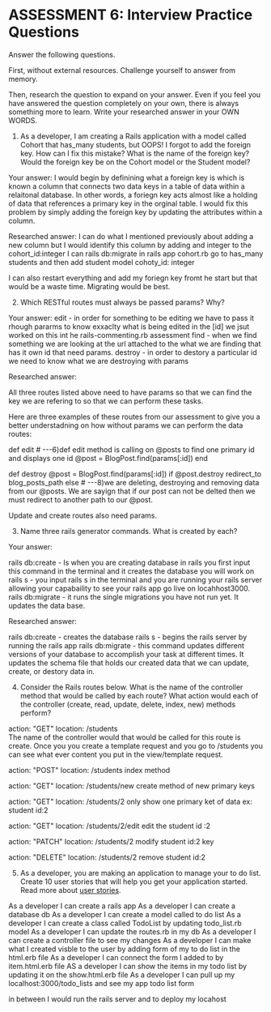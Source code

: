 # ASSESSMENT 6: Interview Practice Questions
Answer the following questions.

First, without external resources. Challenge yourself to answer from memory.

Then, research the question to expand on your answer. Even if you feel you have answered the question completely on your own, there is always something more to learn. Write your researched answer in your OWN WORDS.

1. As a developer, I am creating a Rails application with a model called Cohort that has_many students, but OOPS! I forgot to add the foreign key. How can I fix this mistake? What is the name of the foreign key? Would the foreign key be on the Cohort model or the Student model?

  Your answer: I would begin by definining what a foreign key is which is known a column that connects two data keys in a table of data within a relaitonal database. In other words, a foriegn key acts almost like a holding of data that references a primary key in  the orginal table. I would fix this problem by  simply adding the foreign key by updating the attributes within a column. 

  Researched answer:
I can do what I mentioned previously about adding a new column but I would identify this column by adding and integer to the cohort_id:integer
I can rails db:migrate in rails app cohort.rb
go to has_many students  and then add student model cohoty_id: integer

I can also restart everything and add my foriegn key fromt he start but that would be a waste time. Migrating would be best.


2. Which RESTful routes must always be passed params? Why?

  Your answer:
edit - in order for something to be editing we have to pass it rhough pararms to know exxaclty what is being edited in the [id] we jsut worked on this int he rails-commenting.rb assessment
find - when we find something we are looking at the url attached to the what we are finding that has it own id that need params.
destroy - in order to destory a particular id we need to know what we are destroying with params

  Researched answer:

All three routes listed above need to have params so that we can find the key we are refering to
so that we can perform these tasks. 

Here are three examples of these routes from our assessment to give you a better understadning on  how without params we can perform the data routes: 

def edit
    # ---6)def edit method is calling on @posts to find one primary id and displays one id
    @post = BlogPost.find(params[:id])
  end

def destroy
    @post = BlogPost.find(params[:id])
    if @post.destroy
      redirect_to blog_posts_path
    else
      # ---8)we are deleting, destroying and removing data from our @posts. We are sayign that if our post can not be delted then we must redirect to another path to our @post.


Update and create routes also need params.

3. Name three rails generator commands. What is created by each?

  Your answer:

rails db:create - Is when you are creating database in rails you first input this command in the terminal and it creates the database you will work on
rails s - you input rails s in the terminal and  you are running your rails server allowing your capabaility to see your rails app go live  on locahhost3000.
rails db:migrate - it runs the single migrations you have not run yet. It updates the data base.


  Researched answer:

rails db:create - creates the database
rails s - begins the rails server by running the rails app
rails db:migrate - this command updates different versions of your database to accomplish your task at different times. It updates the schema file that holds our created data that we can update, create, or destory data in.


4. Consider the Rails routes below. What is the name of the controller method that would be called by each route? What action would each of the controller (create, read, update, delete, index, new) methods perform?

action: "GET"    location: /students          
The name of the controller would that would be called for this route is create. Once you you create a template request and you go to /students you can see what ever content you put in the view/template request.

action: "POST"   location: /students        index method

action: "GET"    location: /students/new     create method of new primary keys
  
action: "GET"    location: /students/2        only show one primary ket of data ex: student id:2

action: "GET"    location: /students/2/edit     edit the student id :2

action: "PATCH"  location: /students/2       modify student id:2 key

action: "DELETE" location: /students/2         remove student id:2 



5. As a developer, you are making an application to manage your to do list. Create 10 user stories that will help you get your application started. Read more about [user stories](https://www.atlassian.com/agile/project-management/user-stories).


As a developer I can create a rails app
As a developer I can create a database db
As a developer I can create a model called to do list
As a developer I can create a class called TodoList by updating todo_list.rb model 
As a developer I can update the routes.rb in my db
As a developer I can create a controller file to see my changes 
As a developer I can make what I created visble to the user by adding form of my to do list  in the html.erb file
As a developer I can connect the form I added to by item.html.erb file
AS a developer I can show the items in my todo list by updating it on the show.html.erb file
As a developer I can pull up my localhost:3000/todo_lists and see my app todo list form


in between I would run the rails server and to deploy my locahost
